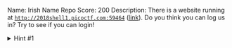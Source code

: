 Name: Irish Name Repo
Score: 200
Description: There is a website running at <code>http://2018shell1.picoctf.com:59464</code> (<a href="http://2018shell1.picoctf.com:59464">link</a>). Do you think you can log us in? Try to see if you can login!
<details><summary>Hint #1</summary>There doesn't seem to be many ways to interact with this, I wonder if the users are kept in a database?</details>